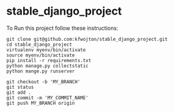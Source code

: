 # stable_django_project

To Run this project follow these instructions:  

`git clone git@github.com:kfwojton/stable_django_project.git`  
`cd stable_django_project`  
`virtualenv myenv/bin/activate`  
`source myenv/bin/activate`  
`pip install -r requirements.txt`    
`python manage.py collectstatic`    
`python mange.py runserver`
 
 
`git checkout -b 'MY_BRANCH'`   
`git status`   
`git add . `   
`git commit -m 'MY_COMMIT_NAME'`   
`git push MY_BRANCH origin `   
